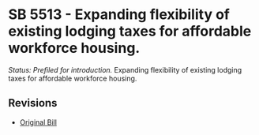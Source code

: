 # SB 5513 - Expanding flexibility of existing lodging taxes for affordable workforce housing.
*Status: Prefiled for introduction.*
Expanding flexibility of existing lodging taxes for affordable workforce housing.

## Revisions
* [Original Bill](1/)
